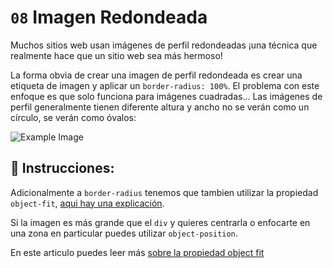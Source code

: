 # `08` Imagen Redondeada

Muchos sitios web usan imágenes de perfil redondeadas ¡una técnica que realmente hace que un sitio web sea más hermoso!

La forma obvia de crear una imagen de perfil redondeada es crear una etiqueta de imagen y aplicar un `border-radius: 100%`. El problema con este enfoque es que solo funciona para imágenes cuadradas... Las imágenes de perfil generalmente tienen diferente altura y ancho no se verán como un círculo, se verán como óvalos:

![Example Image](../../.learn/assets/08-1.png?raw=true)

## 📝 Instrucciones:

Adicionalmente a `border-radius` tenemos que tambien utilizar la propiedad `object-fit`, [aqui hay una explicación](https://www.loom.com/share/15186e456dfd4741887997af40325721).

Si la imagen es más grande que el `div` y quieres centrarla o enfocarte en una zona en particular puedes utilizar `object-position`.

En este articulo puedes leer más [sobre la propiedad object fit](https://css-tricks.com/on-object-fit-and-object-position/)
